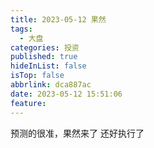 ```yaml
---
title: 2023-05-12 果然
tags:
  - 大盘
categories: 投资
published: true
hideInList: false
isTop: false
abbrlink: dca887ac
date: 2023-05-12 15:51:06
feature:
---
```


预测的很准，果然来了
还好执行了